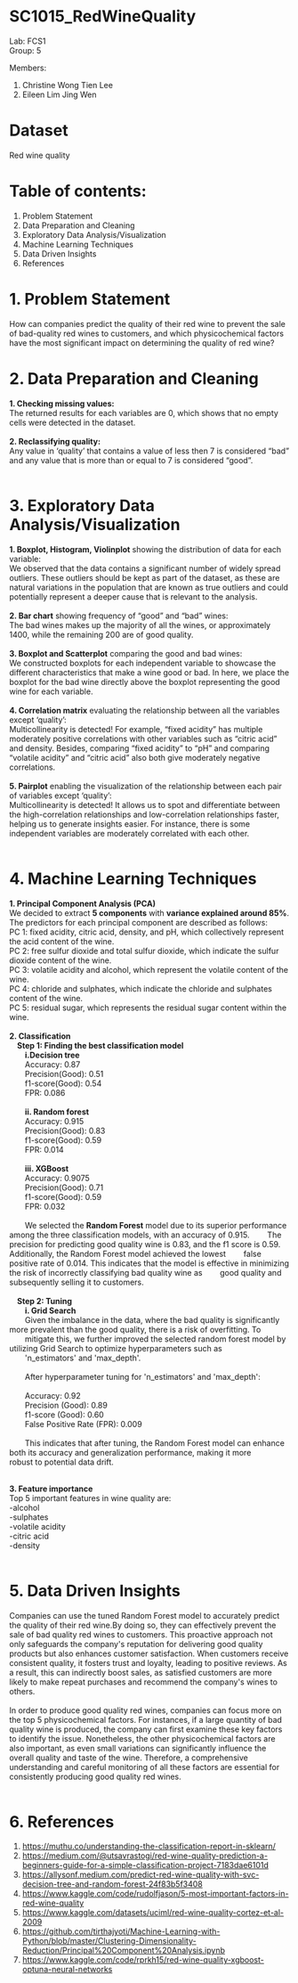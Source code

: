 # SC1015_RedWineQuality
Lab: FCS1<br>
Group: 5<br>

Members:
1. Christine Wong Tien Lee
2. Eileen Lim Jing Wen


# Dataset
Red wine quality

# Table of contents:
1. Problem Statement
2. Data Preparation and Cleaning
3. Exploratory Data Analysis/Visualization
4. Machine Learning Techniques
5. Data Driven Insights
6. References

# 1. Problem Statement
How can companies predict the quality of their red wine to prevent the sale of bad-quality red wines to customers, and which physicochemical factors have the most significant impact on determining the quality of red wine?

# 2. Data Preparation and Cleaning
**1. Checking missing values:** <br>
The returned results for each variables are 0, which shows that no empty cells were detected in the dataset. <br>
<br>
**2. Reclassifying quality:**<br>
Any value in ‘quality’ that contains a value of less then 7 is considered “bad” and any value that is more than or equal to 7 is considered “good”.<br>
<br>
# 3. Exploratory Data Analysis/Visualization
**1. Boxplot, Histogram, Violinplot** showing the distribution of data for each variable:<br>
We observed that the data contains a significant number of widely spread outliers. These outliers should be kept as part of the dataset, as these are natural variations in the population that are known as true outliers and could potentially represent a deeper cause that is relevant to the analysis. <br>
<br>
**2. Bar chart** showing frequency of “good” and “bad” wines: <br>
The bad wines makes up the majority of all the wines, or approximately 1400, while the remaining 200 are of good quality.<br>
<br>
**3. Boxplot and Scatterplot** comparing the good and bad wines:<br>
We constructed boxplots for each independent variable to showcase the different characteristics that make a wine good or bad. In here, we place the boxplot for the bad wine directly above the boxplot representing the good wine for each variable.<br>
<br>
**4. Correlation matrix** evaluating the relationship between all the variables except ‘quality’: <br>
Multicollinearity is detected! For example, “fixed acidity” has multiple moderately positive correlations with other variables such as “citric acid” and density. Besides, comparing “fixed acidity” to “pH” and comparing “volatile acidity” and “citric acid” also both give moderately negative correlations.<br>
<br>
**5. Pairplot** enabling the visualization of the relationship between each pair of variables except ‘quality’:<br>
Multicollinearity is detected! It allows us to spot and differentiate between the high-correlation relationships and low-correlation relationships faster, helping us to generate insights easier. For instance, there is some independent variables are moderately correlated with each other.<br>
<br>
# 4. Machine Learning Techniques
**1. Principal Component Analysis (PCA)**<br>
We decided to extract **5 components** with **variance explained around 85%**. The predictors for each principal component are described as follows:<br>
PC 1: fixed acidity, citric acid, density, and pH, which collectively represent the acid content of the wine.<br>
PC 2: free sulfur dioxide and total sulfur dioxide, which indicate the sulfur dioxide content of the wine.<br>
PC 3: volatile acidity and alcohol, which represent the volatile content of the wine.<br>
PC 4: chloride and sulphates, which indicate the chloride and sulphates content of the wine.<br>
PC 5: residual sugar, which represents the residual sugar content within the wine.<br>
<br>
**2. Classification** <br>
&emsp;**Step 1: Finding the best classification model**<br>
&emsp;&emsp;**i.Decision tree**<br>
&emsp;&emsp;Accuracy: 0.87<br>
&emsp;&emsp;Precision(Good): 0.51<br>
&emsp;&emsp;f1-score(Good): 0.54<br>
&emsp;&emsp;FPR: 0.086<br>
<br>
&emsp;&emsp;**ii. Random forest**<br>
&emsp;&emsp;Accuracy: 0.915<br>
&emsp;&emsp;Precision(Good): 0.83<br>
&emsp;&emsp;f1-score(Good): 0.59<br>
&emsp;&emsp;FPR: 0.014<br>
<br>
&emsp;&emsp;**iii. XGBoost**<br>
&emsp;&emsp;Accuracy: 0.9075<br>
&emsp;&emsp;Precision(Good): 0.71<br>
&emsp;&emsp;f1-score(Good): 0.59<br>
&emsp;&emsp;FPR: 0.032<br>
<br>
&emsp;&emsp;We selected the **Random Forest** model due to its superior performance among the three classification models, with an accuracy of 0.915. 
&emsp;&emsp;The precision for predicting good quality wine is 0.83, and the f1 score is 0.59. Additionally, the Random Forest model achieved the lowest 
&emsp;&emsp;false positive rate of 0.014. This indicates that the model is effective in minimizing the risk of incorrectly classifying bad quality wine as
&nbsp;&nbsp;&nbsp;&nbsp;&nbsp;&nbsp;&nbsp;good quality and subsequently selling it to customers.<br>
<br>
&emsp;**Step 2: Tuning**<br>
&emsp;&emsp;**i. Grid Search**<br>
&emsp;&emsp;Given the imbalance in the data, where the bad quality is significantly more prevalent than the good quality, there is a risk of overfitting. To \
&emsp;&emsp;mitigate this, we further improved the selected random forest model by utilizing Grid Search to optimize hyperparameters such as 
&emsp;&emsp;'n_estimators' and 'max_depth'.<br>
<br>
&emsp;&emsp;After hyperparameter tuning for 'n_estimators' and 'max_depth':<br>
<br>
&emsp;&emsp;Accuracy: 0.92<br>
&emsp;&emsp;Precision (Good): 0.89<br>
&emsp;&emsp;f1-score (Good): 0.60<br>
&emsp;&emsp;False Positive Rate (FPR): 0.009<br>
<br>
&emsp;&emsp;This indicates that after tuning, the Random Forest model can enhance both its accuracy and generalization performance, making it more 
&emsp;&emsp;robust to potential data drift.<br>
<br>

**3. Feature importance**<br>
Top 5 important features in wine quality are:<br>
-alcohol <br>
-sulphates<br>
-volatile acidity<br>
-citric acid<br>
-density<br>
<br>

# 5. Data Driven Insights<br>
Companies can use the tuned Random Forest model to accurately predict the quality of their red wine.By doing so, they can effectively prevent the sale of bad quality red wines to customers. This proactive approach not only safeguards the company's reputation for delivering good quality products but also enhances customer satisfaction. When customers receive consistent quality, it fosters trust and loyalty, leading to positive reviews. As a result, this can indirectly boost sales, as satisfied customers are more likely to make repeat purchases and recommend the company's wines to others.<br>
<br>
In order to produce good quality red wines, companies can focus more on the top 5 physicochemical factors. For instances, if a large quantity of bad quality wine is produced, the company can first examine these key factors to identify the issue. Nonetheless, the other physicochemical factors are also important, as even small variations can significantly influence the overall quality and taste of the wine. Therefore, a comprehensive understanding and careful monitoring of all these factors are essential for consistently producing good quality red wines.<br>
<br>

# 6. References
1. https://muthu.co/understanding-the-classification-report-in-sklearn/
2. https://medium.com/@utsavrastogi/red-wine-quality-prediction-a-beginners-guide-for-a-simple-classification-project-7183dae6101d
3. https://allysonf.medium.com/predict-red-wine-quality-with-svc-decision-tree-and-random-forest-24f83b5f3408
4. https://www.kaggle.com/code/rudolfjason/5-most-important-factors-in-red-wine-quality
5. https://www.kaggle.com/datasets/uciml/red-wine-quality-cortez-et-al-2009
6. https://github.com/tirthajyoti/Machine-Learning-with-Python/blob/master/Clustering-Dimensionality-Reduction/Principal%20Component%20Analysis.ipynb
7. https://www.kaggle.com/code/rprkh15/red-wine-quality-xgboost-optuna-neural-networks


